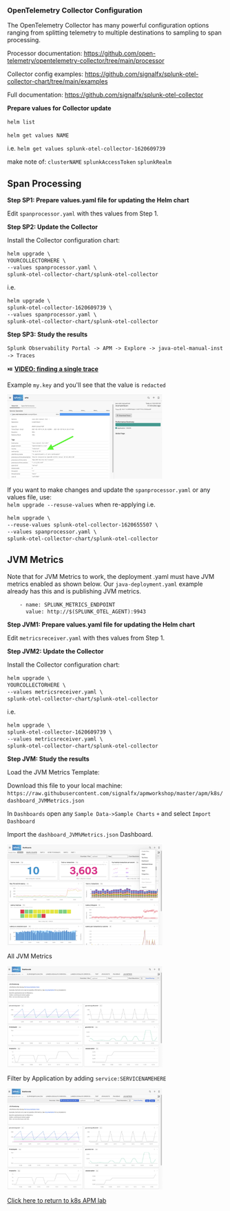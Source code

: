 ### OpenTelemetry Collector Configuration

The OpenTelemetry Collector has many powerful configuration options ranging from splitting telemetry to multiple destinations to sampling to span processing.  

Processor documentation: https://github.com/open-telemetry/opentelemetry-collector/tree/main/processor  

Collector config examples: https://github.com/signalfx/splunk-otel-collector-chart/tree/main/examples  

Full documentation: https://github.com/signalfx/splunk-otel-collector  

**Prepare values for Collector update**  

`helm list`  

`helm get values NAME`  

i.e. `helm get values splunk-otel-collector-1620609739`

make note of:
`clusterNAME`
`splunkAccessToken`
`splunkRealm`

###

## Span Processing

**Step SP1: Prepare values.yaml file for updating the Helm chart**  

Edit `spanprocessor.yaml` with thes values from Step 1.  

**Step SP2: Update the Collector** 

Install the Collector configuration chart:  

```
helm upgrade \
YOURCOLLECTORHERE \
--values spanprocessor.yaml \
splunk-otel-collector-chart/splunk-otel-collector
```

i.e.

```
helm upgrade \
splunk-otel-collector-1620609739 \
--values spanprocessor.yaml \
splunk-otel-collector-chart/splunk-otel-collector
```

**Step SP3: Study the results**  

`Splunk Observability Portal -> APM -> Explore -> java-otel-manual-inst -> Traces`

:play_or_pause_button: [**VIDEO: finding a single trace**](../../assets/26-find-span.mp4)

Example `my.key` and you'll see that the value is `redacted` 

<img src="../../assets/25-span-redacted.png" width="360">  


If you want to make changes and update the `spanprocessor.yaml` or any values file, use:  
`helm upgrade --resuse-values` when re-applying i.e.  

```
helm upgrade \
--reuse-values splunk-otel-collector-1620655507 \
--values spanprocessor.yaml \
splunk-otel-collector-chart/splunk-otel-collector
```

###

## JVM Metrics

Note that for JVM Metrics to work, the deployment .yaml must have JVM metrics enabled as shown below. Our `java-deployment.yaml` example already has this and is publishing JVM metrics.  

```
    - name: SPLUNK_METRICS_ENDPOINT
      value: http://$(SPLUNK_OTEL_AGENT):9943
```

**Step JVM1: Prepare values.yaml file for updating the Helm chart**  

Edit `metricsreceiver.yaml` with thes values from Step 1.  

**Step JVM2: Update the Collector** 

Install the Collector configuration chart:  

```
helm upgrade \
YOURCOLLECTORHERE \
--values metricsreceiver.yaml \
splunk-otel-collector-chart/splunk-otel-collector
```

i.e.

```
helm upgrade \
splunk-otel-collector-1620609739 \
--values metricsreceiver.yaml \
splunk-otel-collector-chart/splunk-otel-collector
```

**Step JVM: Study the results**  

Load the JVM Metrics Template:  

Download this file to your local machine:  
`https://raw.githubusercontent.com/signalfx/apmworkshop/master/apm/k8s/dashboard_JVMMetrics.json`  


In `Dashboards` open any `Sample Data->Sample Charts` `+` and select `Import Dashboard`  

Import the `dashboard_JVM%Metrics.json` Dashboard.

<img src="../../assets/30-import-dash.png" width="360">  

All JVM Metrics  

<img src="../../assets/27-jvm.png" width="360">    

Filter by Application by adding `service:SERVICENAMEHERE`  

<img src="../../assets/28-jvm-filter.png" width="360">    

[Click here to return to k8s APM lab](../README.md)